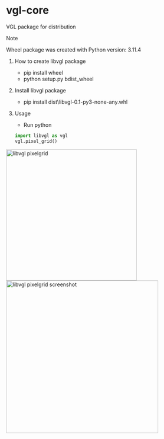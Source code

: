 # vgl-core
VGL package for distribution  
> [!NOTE]
> Wheel package was created with Python version: 3.11.4

1. How to create libvgl package
   - pip install wheel
   - python setup.py bdist_wheel

2. Install libvgl package
   - pip install dist\libvgl-0.1-py3-none-any.whl

3. Usage
   - Run python
   ```Python
   import libvgl as vgl
   vgl.pixel_grid()

<img width="354" alt="libvgl pixelgrid" src="https://github.com/uhwang/vgl-core/assets/43251090/c46a6ea2-c973-4e03-bd5c-0c921013f8e6">  
<img width="412" alt="libvgl pixelgrid screenshot" src="https://github.com/uhwang/vgl-core/assets/43251090/47d9bd12-a0a1-4a2e-82eb-78150129a2a9">
